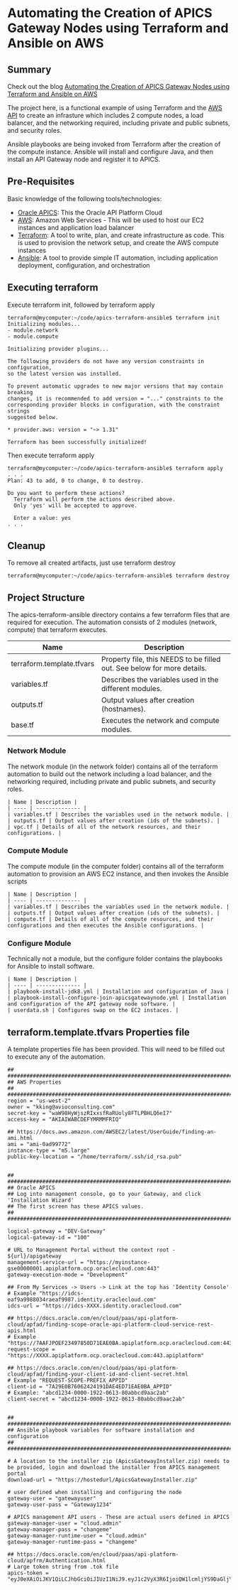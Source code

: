 # Automating the Creation of APICS Gateway Nodes using Terraform and Ansible on AWS

## Summary

Check out the blog [Automating the Creation of APICS Gateway Nodes using Terraform and Ansible on AWS](https://www.avioconsulting.com/blog/)

The project here, is a functional example of using Terraform and the [AWS API](https://www.terraform.io/docs/providers/aws/) to create an infrasture which includes 2 compute nodes, a load balancer, and the networking required, including private and public subnets, and security roles. 

Ansible playbooks are being invoked from Terraform after the creation of the compute instance.  Ansible will install and configure Java, and then install an API Gateway node and register it to APICS.

## Pre-Requisites

Basic knowledge of the following tools/technologies:

* [Oracle APICS](https://docs.oracle.com/en/cloud/paas/api-platform-cloud-um/apfad/): This the Oracle API Platform Cloud 
* [AWS](https://aws.amazon.com/): Amazon Web Services - This will be used to host our EC2 instances and application load balancer
* [Terraform](https://www.terraform.io/): A tool to write, plan, and create infrastructure as code. This is used to provision the network setup, and create the AWS compute instances
* [Ansible](https://www.ansible.com/): A tool to provide simple IT automation, including application deployment, configuration, and orchestration

## Executing terraform

Execute terraform init, followed by terraform apply
```
terraform@mycomputer:~/code/apics-terraform-ansible$ terraform init
Initializing modules...
- module.network
- module.compute

Initializing provider plugins...

The following providers do not have any version constraints in configuration,
so the latest version was installed.

To prevent automatic upgrades to new major versions that may contain breaking
changes, it is recommended to add version = "..." constraints to the
corresponding provider blocks in configuration, with the constraint strings
suggested below.

* provider.aws: version = "~> 1.31"

Terraform has been successfully initialized!
```

Then execute terraform apply

```
terraform@mycomputer:~/code/apics-terraform-ansible$ terraform apply
. . .
Plan: 43 to add, 0 to change, 0 to destroy.

Do you want to perform these actions?
  Terraform will perform the actions described above.
  Only 'yes' will be accepted to approve.

  Enter a value: yes
. . .
``` 

## Cleanup
To remove all created artifacts, just use terraform destroy

```
terraform@mycomputer:~/code/apics-terraform-ansible$ terraform destroy
```

## Project Structure
The apics-terraform-ansible directory contains a few terraform files that are required for execution.  The automation consists of 2 modules (network, compute) that terraform executes.

| Name | Description |
| ---- | -------------- |
| terraform.template.tfvars | Property file, this NEEDS to be filled out.  See below for more details. |
| variables.tf | Describes the variables used in the different modules. |
| outputs.tf | Output values after creation (hostnames). |
| base.tf | Executes the network and compute modules. |
	
### Network Module
The network module (in the network folder) contains all of the terraform automation to build out the network including a load balancer, and the networking required, including private and public subnets, and security roles.

	| Name | Description |
	| ---- | -------------- |
	| variables.tf | Describes the variables used in the network module. |
	| outputs.tf | Output values after creation (ids of the subnets). |
	| vpc.tf | Details of all of the network resources, and their configurations. |
	
### Compute Module
The compute module (in the computer folder) contains all of the terraform automation to provision an AWS EC2 instance, and then invokes the Ansible scripts

	| Name | Description |
	| ---- | -------------- |
	| variables.tf | Describes the variables used in the network module. |
	| outputs.tf | Output values after creation (ids of the subnets). |
	| compute.tf | Details of all of the compute resources, and their configurations and then executes the Ansible configurations. |

### Configure Module
Technically not a module, but the configure folder contains the playbooks for Ansible to install software.
	
	| Name | Description |
	| ---- | -------------- |
	| playbook-install-jdk8.yml | Installation and configuration of Java |
	| playbook-install-configure-join-apicsgatewaynode.yml | Installation and configuration of the API gateway node software. |
	| userdata.sh | Configures swap on the EC2 instaces. |

## terraform.template.tfvars Properties file
A template properties file has been provided.  This will need to be filled out to execute any of the automation. 


```
## #################################################################################
## AWS Properties
## #################################################################################
region = "us-west-2"
owner = "kking@avioconsulting.com"
secret-key = "waW98HyWjszRIxxsfRaRUoly8FTLPBHLQ6eI7"
access-key = "AKIAIWABCDEFYMRMMFRIQ"

## https://docs.aws.amazon.com/AWSEC2/latest/UserGuide/finding-an-ami.html
ami = "ami-0ad99772"
instance-type = "m5.large"
public-key-location = "/home/terraform/.ssh/id_rsa.pub"


## #################################################################################
## Oracle APICS
## Log into management console, go to your Gateway, and click 'Installation Wizard'
## The first screen has these APICS values.
## #################################################################################

logical-gateway = "DEV-Gateway"
logical-gateway-id = "100"

# URL to Management Portal without the context root - ${url}/apigateway
management-service-url = "https://myinstance-gse00000001.apiplatform.ocp.oraclecloud.com:443"
gateway-execution-mode = "Development"

## From My Services -> Users -> Link at the top has 'Identity Console'
# Example "https://idcs-eaf9a9988034raeaf9987.identity.oraclecloud.com"
idcs-url = "https://idcs-XXXX.identity.oraclecloud.com"

## https://docs.oracle.com/en/cloud/paas/api-platform-cloud/apfad/finding-scope-oracle-api-platform-cloud-service-rest-apis.html
# Example "https://7AAFJPOEF23497850D71EAE0BA.apiplatform.ocp.oraclecloud.com:443.apiplatform"
request-scope = "https://XXXX.apiplatform.ocp.oraclecloud.com:443.apiplatform"

## https://docs.oracle.com/en/cloud/paas/api-platform-cloud/apfad/finding-your-client-id-and-client-secret.html
# Example "REQUEST-SCOPE-PREFIX_APPID"
client-id = "7A29E0B76062424191DAE4ED71EAE0BA_APPID"
# Example: "abcd1234-0000-1922-0613-80abbcd9aac2ab"
client-secret = "abcd1234-0000-1922-0613-80abbcd9aac2ab"


## #################################################################################
## Ansible playbook variables for software installation and configuration
## #################################################################################

# A location to the installer zip (ApicsGatewayInstaller.zip) needs to be provided, login and download the installer from APICS management portal
download-url = "https://hostedurl/ApicsGatewayInstaller.zip"

# user defined when installing and configuring the node
gateway-user = "gatewayuser"
gateway-user-pass = "Gateway1234"

# APICS management API users - These are actual users defined in APICS
gateway-manager-user = "cloud.admin"
gateway-manager-pass = "changeme"
gateway-manager-runtime-user = "cloud.admin"
gateway-manager-runtime-pass = "changeme"

## https://docs.oracle.com/en/cloud/paas/api-platform-cloud/apfrm/Authentication.html
# Large token string from .tok file 
apics-token = "eyJ0eXAiOiJKV1QiLCJhbGciOiJIUzI1NiJ9.eyJ1c2VyX3R6IjoiQW1lcmljYS9DaGljYWdvIiwic3ViIjoiW1wbGUiLCJ0ZW5hbnQiOiJzYW1wbGUiLCJqdGkiOiJzYW1wbGUifQ"
```

